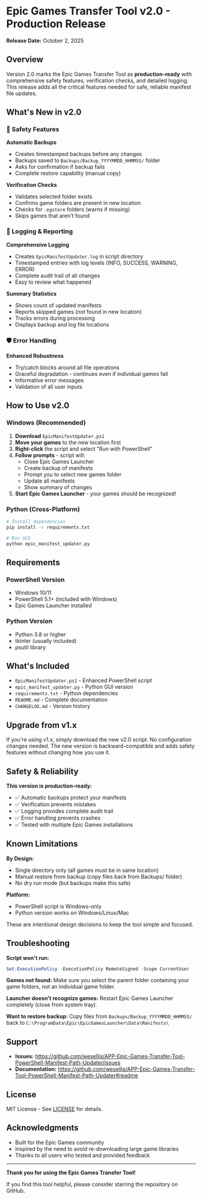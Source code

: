 # Epic Games Transfer Tool v2.0 - Production Release

**Release Date:** October 2, 2025

## Overview

Version 2.0 marks the Epic Games Transfer Tool as **production-ready** with comprehensive safety features, verification checks, and detailed logging. This release adds all the critical features needed for safe, reliable manifest file updates.

## What's New in v2.0

### 🔐 Safety Features

**Automatic Backups**
- Creates timestamped backups before any changes
- Backups saved to `Backups/Backup_YYYYMMDD_HHMMSS/` folder
- Asks for confirmation if backup fails
- Complete restore capability (manual copy)

**Verification Checks**
- Validates selected folder exists
- Confirms game folders are present in new location
- Checks for `.egstore` folders (warns if missing)
- Skips games that aren't found

### 📝 Logging & Reporting

**Comprehensive Logging**
- Creates `EpicManifestUpdater.log` in script directory
- Timestamped entries with log levels (INFO, SUCCESS, WARNING, ERROR)
- Complete audit trail of all changes
- Easy to review what happened

**Summary Statistics**
- Shows count of updated manifests
- Reports skipped games (not found in new location)
- Tracks errors during processing
- Displays backup and log file locations

### 🛡️ Error Handling

**Enhanced Robustness**
- Try/catch blocks around all file operations
- Graceful degradation - continues even if individual games fail
- Informative error messages
- Validation of all user inputs

## How to Use v2.0

### Windows (Recommended)

1. **Download** `EpicManifestUpdater.ps1`
2. **Move your games** to the new location first
3. **Right-click** the script and select "Run with PowerShell"
4. **Follow prompts** - script will:
   - Close Epic Games Launcher
   - Create backup of manifests
   - Prompt you to select new games folder
   - Update all manifests
   - Show summary of changes
5. **Start Epic Games Launcher** - your games should be recognized!

### Python (Cross-Platform)

```bash
# Install dependencies
pip install -r requirements.txt

# Run GUI
python epic_manifest_updater.py
```

## Requirements

### PowerShell Version
- Windows 10/11
- PowerShell 5.1+ (included with Windows)
- Epic Games Launcher installed

### Python Version
- Python 3.8 or higher
- tkinter (usually included)
- psutil library

## What's Included

- `EpicManifestUpdater.ps1` - Enhanced PowerShell script
- `epic_manifest_updater.py` - Python GUI version
- `requirements.txt` - Python dependencies
- `README.md` - Complete documentation
- `CHANGELOG.md` - Version history

## Upgrade from v1.x

If you're using v1.x, simply download the new v2.0 script. No configuration changes needed. The new version is backward-compatible and adds safety features without changing how you use it.

## Safety & Reliability

**This version is production-ready:**
- ✅ Automatic backups protect your manifests
- ✅ Verification prevents mistakes
- ✅ Logging provides complete audit trail
- ✅ Error handling prevents crashes
- ✅ Tested with multiple Epic Games installations

## Known Limitations

**By Design:**
- Single directory only (all games must be in same location)
- Manual restore from backup (copy files back from Backups/ folder)
- No dry run mode (but backups make this safe)

**Platform:**
- PowerShell script is Windows-only
- Python version works on Windows/Linux/Mac

These are intentional design decisions to keep the tool simple and focused.

## Troubleshooting

**Script won't run:**
```powershell
Set-ExecutionPolicy -ExecutionPolicy RemoteSigned -Scope CurrentUser
```

**Games not found:**
Make sure you select the parent folder containing your game folders, not an individual game folder.

**Launcher doesn't recognize games:**
Restart Epic Games Launcher completely (close from system tray).

**Want to restore backup:**
Copy files from `Backups/Backup_YYYYMMDD_HHMMSS/` back to `C:\ProgramData\Epic\EpicGamesLauncher\Data\Manifests\`

## Support

- **Issues:** https://github.com/wesellis/APP-Epic-Games-Transfer-Tool-PowerShell-Manifest-Path-Updater/issues
- **Documentation:** https://github.com/wesellis/APP-Epic-Games-Transfer-Tool-PowerShell-Manifest-Path-Updater#readme

## License

MIT License - See [LICENSE](LICENSE) for details.

## Acknowledgments

- Built for the Epic Games community
- Inspired by the need to avoid re-downloading large game libraries
- Thanks to all users who tested and provided feedback

---

**Thank you for using the Epic Games Transfer Tool!**

If you find this tool helpful, please consider starring the repository on GitHub.
